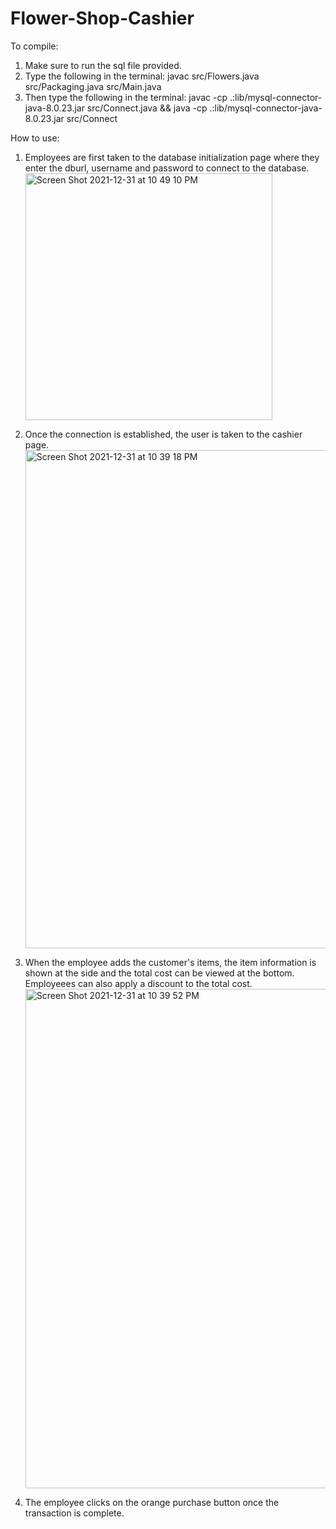 # Flower-Shop-Cashier
To compile: 
1. Make sure to run the sql file provided.
2. Type the following in the terminal:
     javac src/Flowers.java src/Packaging.java src/Main.java
3. Then type the following in the terminal:
     javac -cp .:lib/mysql-connector-java-8.0.23.jar src/Connect.java && java -cp .:lib/mysql-connector-java-8.0.23.jar src/Connect    

How to use:
1. Employees are first taken to the database initialization page where they enter the dburl, username and password to connect to the database.
   <img width="395" alt="Screen Shot 2021-12-31 at 10 49 10 PM" src="https://user-images.githubusercontent.com/32075424/147844802-3f018412-fcd0-4264-89e2-166adbe7f795.png">

2. Once the connection is established, the user is taken to the cashier page.
   <img width="797" alt="Screen Shot 2021-12-31 at 10 39 18 PM" src="https://user-images.githubusercontent.com/32075424/147844663-e2a74e5c-cd92-4068-b31c-3399c8d25929.png">

3. When the employee adds the customer's items, the item information is shown at the side and the total cost can be viewed at the bottom. Employeees can also apply a discount to the total cost.
   <img width="799" alt="Screen Shot 2021-12-31 at 10 39 52 PM" src="https://user-images.githubusercontent.com/32075424/147844670-8d2bfc98-17d5-495b-949a-066da4c40f58.png">
     
4. The employee clicks on the orange purchase button once the transaction is complete.
